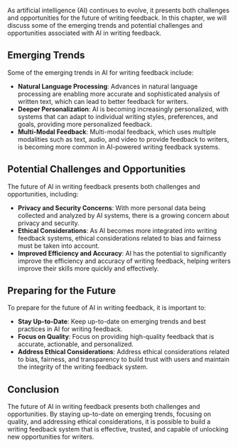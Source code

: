 
As artificial intelligence (AI) continues to evolve, it presents both challenges and opportunities for the future of writing feedback. In this chapter, we will discuss some of the emerging trends and potential challenges and opportunities associated with AI in writing feedback.

Emerging Trends
---------------

Some of the emerging trends in AI for writing feedback include:

* **Natural Language Processing**: Advances in natural language processing are enabling more accurate and sophisticated analysis of written text, which can lead to better feedback for writers.
* **Deeper Personalization**: AI is becoming increasingly personalized, with systems that can adapt to individual writing styles, preferences, and goals, providing more personalized feedback.
* **Multi-Modal Feedback**: Multi-modal feedback, which uses multiple modalities such as text, audio, and video to provide feedback to writers, is becoming more common in AI-powered writing feedback systems.

Potential Challenges and Opportunities
--------------------------------------

The future of AI in writing feedback presents both challenges and opportunities, including:

* **Privacy and Security Concerns**: With more personal data being collected and analyzed by AI systems, there is a growing concern about privacy and security.
* **Ethical Considerations**: As AI becomes more integrated into writing feedback systems, ethical considerations related to bias and fairness must be taken into account.
* **Improved Efficiency and Accuracy**: AI has the potential to significantly improve the efficiency and accuracy of writing feedback, helping writers improve their skills more quickly and effectively.

Preparing for the Future
------------------------

To prepare for the future of AI in writing feedback, it is important to:

* **Stay Up-to-Date**: Keep up-to-date on emerging trends and best practices in AI for writing feedback.
* **Focus on Quality**: Focus on providing high-quality feedback that is accurate, actionable, and personalized.
* **Address Ethical Considerations**: Address ethical considerations related to bias, fairness, and transparency to build trust with users and maintain the integrity of the writing feedback system.

Conclusion
----------

The future of AI in writing feedback presents both challenges and opportunities. By staying up-to-date on emerging trends, focusing on quality, and addressing ethical considerations, it is possible to build a writing feedback system that is effective, trusted, and capable of unlocking new opportunities for writers.

